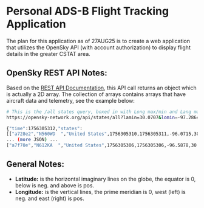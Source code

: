 # Personal ADS-B Flight Tracking Application
The plan for this application as of 27AUG25 is to create a web application that utilizes the OpenSky
API (with account authorization) to display flight details in the greater CSTAT area.

## OpenSky REST API Notes:
Based on the [REST API Documentation](https://openskynetwork.github.io/opensky-api/rest.html#all-state-vectors), 
this API call returns an object which is actually a 2D array. The collection of arrays contains arrays that have 
aircraft data and telemetry, see the example below:

```sh
# This is the /all states query, boxed in with Long max/min and Lang max/min
https://opensky-network.org/api/states/all?lamin=30.0707&lomin=-97.2864&lamax=31.3664&lomax=-95.4353
```
  
```sh
{"time":1756305312,"states":
[["a728e2","N560WD  ","United States",1756305310,1756305311,-96.0715,30.6779,2872.74,false,165.3,162.24,-10.08,null,3055.62,null,false,0],
... (more JSON) ...
["a7f70e","N612KA  ","United States",1756305306,1756305306,-96.5878,30.8221,739.14,false,66.59,339.18,0.33,null,792.48,null,false,0]]}
```

## General Notes:
- **Latitude:** is the horizontal imaginary lines on the globe, the equator is 0, below is neg. and above is pos.
- **Longitude:** is the vertical lines, the prime meridian is 0, west (left) is neg. and east (right) is pos.